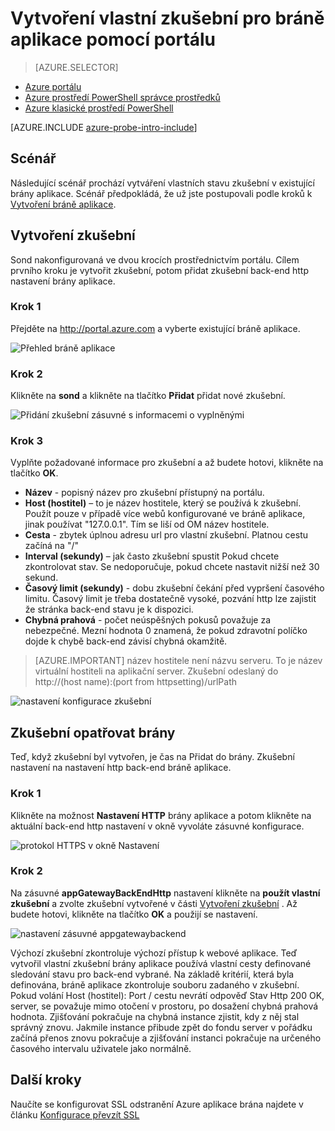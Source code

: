 <properties
   pageTitle="Vytvoření vlastní zkušební aplikace brány pomocí portálu | Microsoft Azure"
   description="Naučte se vytvářet vlastní zkušební aplikace brány tak, že na portálu"
   services="application-gateway"
   documentationCenter="na"
   authors="georgewallace"
   manager="carmonm"
   editor=""
   tags="azure-resource-manager"
/>
<tags  
   ms.service="application-gateway"
   ms.devlang="na"
   ms.topic="article"
   ms.tgt_pltfrm="na"
   ms.workload="infrastructure-services"
   ms.date="10/25/2016"
   ms.author="gwallace" />

# <a name="create-a-custom-probe-for-application-gateway-by-using-the-portal"></a>Vytvoření vlastní zkušební pro bráně aplikace pomocí portálu

> [AZURE.SELECTOR]
- [Azure portálu](application-gateway-create-probe-portal.md)
- [Azure prostředí PowerShell správce prostředků](application-gateway-create-probe-ps.md)
- [Azure klasické prostředí PowerShell](application-gateway-create-probe-classic-ps.md)

[AZURE.INCLUDE [azure-probe-intro-include](../../includes/application-gateway-create-probe-intro-include.md)]

## <a name="scenario"></a>Scénář

Následující scénář prochází vytváření vlastních stavu zkušební v existující brány aplikace.
Scénář předpokládá, že už jste postupovali podle kroků k [Vytvoření bráně aplikace](application-gateway-create-gateway-portal.md).

## <a name="createprobe"></a>Vytvoření zkušební

Sond nakonfigurovaná ve dvou krocích prostřednictvím portálu. Cílem prvního kroku je vytvořit zkušební, potom přidat zkušební back-end http nastavení brány aplikace.

### <a name="step-1"></a>Krok 1

Přejděte na http://portal.azure.com a vyberte existující bráně aplikace.

![Přehled bráně aplikace][1]

### <a name="step-2"></a>Krok 2

Klikněte na **sond** a klikněte na tlačítko **Přidat** přidat nové zkušební.

![Přidání zkušební zásuvné s informacemi o vyplněnými][2]

### <a name="step-3"></a>Krok 3

Vyplňte požadované informace pro zkušební a až budete hotovi, klikněte na tlačítko **OK**.

- **Název** - popisný název pro zkušební přístupný na portálu.
- **Host (hostitel)** – to je název hostitele, který se používá k zkušební. Použít pouze v případě více webů konfigurované ve bráně aplikace, jinak používat "127.0.0.1". Tím se liší od OM název hostitele.
- **Cesta** - zbytek úplnou adresu url pro vlastní zkušební. Platnou cestu začíná na "/"
- **Interval (sekundy)** – jak často zkušební spustit Pokud chcete zkontrolovat stav. Se nedoporučuje, pokud chcete nastavit nižší než 30 sekund.
- **Časový limit (sekundy)** - dobu zkušební čekání před vypršení časového limitu. Časový limit je třeba dostatečně vysoké, pozvání http lze zajistit že stránka back-end stavu je k dispozici.
- **Chybná prahová** - počet neúspěšných pokusů považuje za nebezpečné. Mezní hodnota 0 znamená, že pokud zdravotní políčko dojde k chybě back-end závisí chybná okamžitě.

> [AZURE.IMPORTANT] název hostitele není názvu serveru. To je název virtuální hostiteli na aplikační server. Zkušební odeslaný do http://(host name):(port from httpsetting)/urlPath

![nastavení konfigurace zkušební][3]

## <a name="add-probe-to-the-gateway"></a>Zkušební opatřovat brány

Teď, když zkušební byl vytvořen, je čas na Přidat do brány. Zkušební nastavení na nastavení http back-end bráně aplikace.

### <a name="step-1"></a>Krok 1

Klikněte na možnost **Nastavení HTTP** brány aplikace a potom klikněte na aktuální back-end http nastavení v okně vyvoláte zásuvné konfigurace.

![protokol HTTPS v okně Nastavení][4]

### <a name="step-2"></a>Krok 2

Na zásuvné **appGatewayBackEndHttp** nastavení klikněte na **použít vlastní zkušební** a zvolte zkušební vytvořené v části [Vytvoření zkušební](#createprobe) .
Až budete hotovi, klikněte na tlačítko **OK** a použijí se nastavení.

![nastavení zásuvné appgatewaybackend][5]

Výchozí zkušební zkontroluje výchozí přístup k webové aplikace. Teď vytvořil vlastní zkušební brány aplikace používá vlastní cesty definované sledování stavu pro back-end vybrané. Na základě kritérií, která byla definována, bráně aplikace zkontroluje souboru zadaného v zkušební. Pokud volání Host (hostitel): Port / cestu nevrátí odpověď Stav Http 200 OK, server, se považuje mimo otočení v prostoru, po dosažení chybná prahová hodnota. Zjišťování pokračuje na chybná instance zjistit, kdy z něj stal správný znovu. Jakmile instance přibude zpět do fondu server v pořádku začíná přenos znovu pokračuje a zjišťování instanci pokračuje na určeného časového intervalu uživatele jako normálně.


## <a name="next-steps"></a>Další kroky

Naučíte se konfigurovat SSL odstranění Azure aplikace brána najdete v článku [Konfigurace převzít SSL](application-gateway-ssl-portal.md)

[1]: ./media/application-gateway-create-probe-portal/figure1.png
[2]: ./media/application-gateway-create-probe-portal/figure2.png
[3]: ./media/application-gateway-create-probe-portal/figure3.png
[4]: ./media/application-gateway-create-probe-portal/figure4.png
[5]: ./media/application-gateway-create-probe-portal/figure5.png